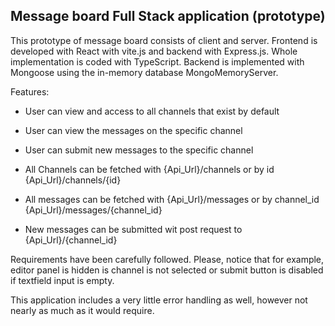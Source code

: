 ## Message board Full Stack application (prototype)

This prototype of message board consists of client and server. Frontend is developed with React with vite.js and backend with Express.js. 
Whole implementation is coded with TypeScript. Backend is implemented with Mongoose using the in-memory database MongoMemoryServer.

Features:
- User can view and access to all channels that exist by default
- User can view the messages on the specific channel
- User can submit new messages to the specific channel
  
- All Channels can be fetched with {Api_Url}/channels or by id {Api_Url}/channels/{id}
- All messages can be fetched with {Api_Url}/messages or by channel_id {Api_Url}/messages/{channel_id}
- New messages can be submitted wit post request to {Api_Url}/{channel_id}

Requirements have been carefully followed. Please, notice that for example, editor panel is hidden is channel is not selected or submit button 
is disabled if textfield input is empty.

This application includes a very little error handling as well, however not nearly as much as it would require.

